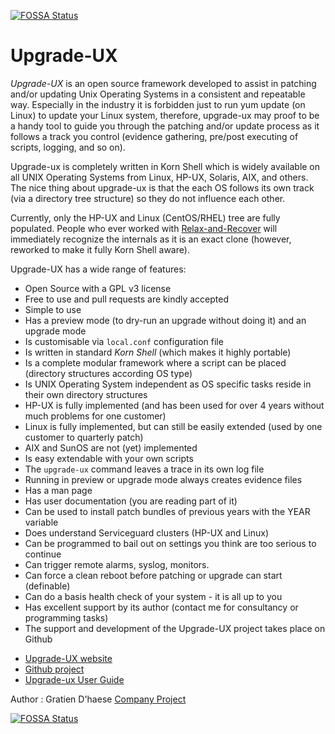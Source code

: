 [![FOSSA Status](https://app.fossa.com/api/projects/git%2Bgithub.com%2Fgdha%2Fupgrade-ux.svg?type=shield)](https://app.fossa.com/projects/git%2Bgithub.com%2Fgdha%2Fupgrade-ux?ref=badge_shield)

Upgrade-UX
==========

*Upgrade-UX* is an open source framework developed to assist in patching and/or updating Unix Operating Systems in a consistent and repeatable way. Especially in the industry it is forbidden just to run yum update (on Linux) to update your Linux system, therefore, upgrade-ux may proof to be a handy tool to guide you through the patching and/or update process as it follows a track you control (evidence gathering, pre/post executing of scripts, logging, and so on).

Upgrade-ux is completely written in Korn Shell which is widely available on all UNIX Operating Systems from Linux, HP-UX, Solaris, AIX, and others. The nice thing about upgrade-ux is that the each OS follows its own track (via a directory tree structure) so they do not influence each other.

Currently, only the HP-UX and Linux (CentOS/RHEL) tree are fully populated. People who ever worked with [Relax-and-Recover](http://relax-and-recover.org) will immediately recognize the internals as it is an exact clone (however, reworked to make it fully Korn Shell aware).

Upgrade-UX has a wide range of features:

 - Open Source with a GPL v3 license
 - Free to use and pull requests are kindly accepted
 - Simple to use
 - Has a preview mode (to dry-run an upgrade without doing it) and an upgrade mode
 - Is customisable via `local.conf` configuration file
 - Is written in standard *Korn Shell* (which makes it highly portable)
 - Is a complete modular framework where a script can be placed (directory structures according OS type)
 - Is UNIX Operating System independent as OS specific tasks reside in their own directory structures
 - HP-UX is fully implemented (and has been used for over 4 years without much problems for one customer)
 - Linux is fully implemented, but can still be easily extended (used by one customer to quarterly patch)
 - AIX and SunOS are not (yet) implemented
 - Is easy extendable with your own scripts
 - The `upgrade-ux` command leaves a trace in its own log file
 - Running in preview or upgrade mode always creates evidence files
 - Has a man page
 - Has user documentation (you are reading part of it)
 - Can be used to install patch bundles of previous years with the YEAR variable
 - Does understand Serviceguard clusters (HP-UX and Linux)
 - Can be programmed to bail out on settings you think are too serious to continue
 - Can trigger remote alarms, syslog, monitors.
 - Can force a clean reboot before patching or upgrade can start (definable)
 - Can do a basis health check of your system - it is all up to you
 - Has excellent support by its author (contact me for consultancy or programming tasks)
 - The support and development of the Upgrade-UX project takes place on Github

* [Upgrade-UX website](http://www.it3.be/projects/upgrade-ux/)
* [Github project](http://github.com/gdha/upgrade-ux)
* [Upgrade-ux User Guide](http://www.it3.be/projects/upgrade-ux/upgrade-ux-user-guide.html)

Author : Gratien D'haese
[Company Project](http://www.it3.be/projects/upgrade-ux/)


[![FOSSA Status](https://app.fossa.com/api/projects/git%2Bgithub.com%2Fgdha%2Fupgrade-ux.svg?type=large)](https://app.fossa.com/projects/git%2Bgithub.com%2Fgdha%2Fupgrade-ux?ref=badge_large)